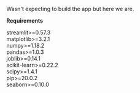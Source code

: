 Wasn't expecting to build the app but here we are.

**Requirements**  

streamlit>=0.57.3  
matplotlib>=3.2.1  
numpy>=1.18.2  
pandas>=1.0.3  
joblib>=0.14.1  
scikit-learn>=0.22.2  
scipy>=1.4.1  
pip>=20.0.2  
seaborn>=0.10.0  
